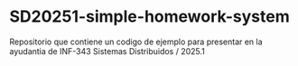 # SD20251-simple-homework-system
Repositorio que contiene un codigo de ejemplo para presentar en la ayudantia de INF-343 Sistemas Distribuidos / 2025.1
